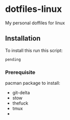 # dotfiles-linux

My personal doffiles for linux

## Installation

To install this run this script:

```bash
pending
```

### Prerequisite

pacman package to install:

- git-delta
- stow
- thefuck
- tmux
-
